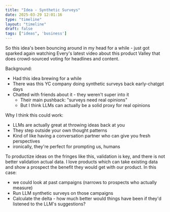 ```yaml
---
title: "Idea - Synthetic Surveys"
date: 2025-03-29 12:01:16
type: "timeline"
layout: "timeline"
draft: false
tags: ["ideas", 'business']
---
```


So this idea's been bouncing around in my head for a while - just got sparked again watching Every's latest video about this product Valley that does crowd-sourced voting for headlines and content.

Background:
- Had this idea brewing for a while
- There was this YC company doing synthetic surveys back early-chatgpt days
- Chatted with friends about it - they weren't super into it
  - Their main pushback: "surveys need real opinions"
  - But I think LLMs can actually be a solid proxy for real opinions

Why I think this could work:
- LLMs are actually great at throwing ideas back at you
- They step outside your own thought patterns
- Kind of like having a conversation partner who can give you fresh perspectives
- ironically, they're perfect for prompting us, humans

To productize ideas on the fringes like this, validation is key, and there is not better validation actual data. I love products which can take existing data and show a prospect the benefit they would get with our product. In this case:
- we could look at past campaigns (narrows to prospects who actually measure)
- Run LLM synthetic surveys on those campaigns
- Calculate the delta - how much better would things have been if they'd listened to the LLM's suggestions?


